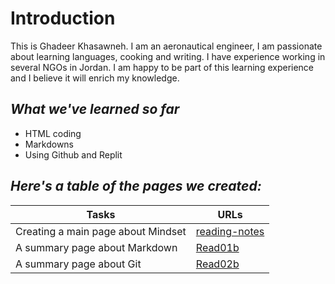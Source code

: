 # Introduction
This is Ghadeer Khasawneh. I am an aeronautical engineer, I am passionate about learning languages, cooking and writing. I have experience working in several NGOs in Jordan. I am happy to be part of this learning experience and I believe it will enrich my knowledge.
## *What we've learned so far*
* HTML coding
* Markdowns
* Using Github and Replit

## *Here's a table of the pages we created:*

| Tasks     | URLs |
| ----------- | ----------- |
| Creating a main page about Mindset   | [reading-notes](https://ghadeerkh9.github.io/reading-notes/)     |
| A summary page about Markdown   | [Read01b](https://ghadeerkh9.github.io/reading-notes/read01b)       |
| A summary page about Git   | [Read02b](https://ghadeerkh9.github.io/reading-notes/read02b)     |
